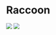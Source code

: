 # Raccoon
<a href="https://www.lua.org/"><img src="https://img.shields.io/badge/Lua-5.4-blue"></a>
<a href="https://www.lua.org/"><img src="https://img.shields.io/badge/Raccoon-BETA-blue"></a>

